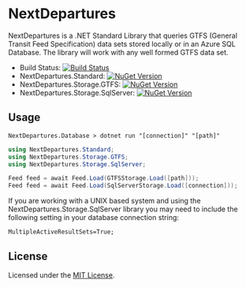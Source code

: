 # NextDepartures

NextDepartures is a .NET Standard Library that queries GTFS (General Transit Feed Specification) data sets stored locally or in an Azure SQL Database. The library will work with any well formed GTFS data set.

* Build Status: [![Build Status](https://dev.azure.com/philvessey/NextDepartures/_apis/build/status/philvessey.NextDepartures?branchName=master)](https://dev.azure.com/philvessey/NextDepartures/_build/latest?definitionId=2&branchName=master)
* NextDepartures.Standard: [![NuGet Version](https://img.shields.io/nuget/v/NextDepartures.Standard.svg?style=flat)](https://www.nuget.org/packages/NextDepartures.Standard/)
* NextDepartures.Storage.GTFS: [![NuGet Version](https://img.shields.io/nuget/v/NextDepartures.Storage.GTFS.svg?style=flat)](https://www.nuget.org/packages/NextDepartures.Storage.GTFS/)
* NextDepartures.Storage.SqlServer: [![NuGet Version](https://img.shields.io/nuget/v/NextDepartures.Storage.SqlServer.svg?style=flat)](https://www.nuget.org/packages/NextDepartures.Storage.SqlServer/)

## Usage

```
NextDepartures.Database > dotnet run "[connection]" "[path]"
```

```csharp
using NextDepartures.Standard;
using NextDepartures.Storage.GTFS;
using NextDepartures.Storage.SqlServer;

Feed feed = await Feed.Load(GTFSStorage.Load([path]));
Feed feed = await Feed.Load(SqlServerStorage.Load([connection]));
```

If you are working with a UNIX based system and using the NextDepartures.Storage.SqlServer library you may need to include the following setting in your database connection string:

```
MultipleActiveResultSets=True;
```

## License

Licensed under the [MIT License](./LICENSE).
